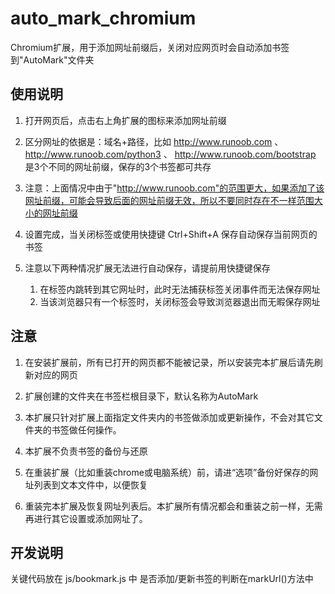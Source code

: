 # auto_mark_chromium

Chromium扩展，用于添加网址前缀后，关闭对应网页时会自动添加书签到"AutoMark"文件夹

## 使用说明

1. 打开网页后，点击右上角扩展的图标来添加网址前缀

1. 区分网址的依据是：域名+路径，比如 http://www.runoob.com 、 http://www.runoob.com/python3 、 http://www.runoob.com/bootstrap 是3个不同的网址前缀，保存的3个书签都可共存

1. 注意：上面情况中由于"http://www.runoob.com"的范围更大，如果添加了该网址前缀，可能会导致后面的网址前缀无效，所以不要同时存在不一样范围大小的网址前缀

1. 设置完成，当关闭标签或使用快捷键 Ctrl+Shift+A 保存自动保存当前网页的书签

1. 注意以下两种情况扩展无法进行自动保存，请提前用快捷键保存
    1. 在标签内跳转到其它网址时，此时无法捕获标签关闭事件而无法保存网址
    2. 当该浏览器只有一个标签时，关闭标签会导致浏览器退出而无暇保存网址

## 注意
1. 在安装扩展前，所有已打开的网页都不能被记录，所以安装完本扩展后请先刷新对应的网页

1. 扩展创建的文件夹在书签栏根目录下，默认名称为AutoMark

1. 本扩展只针对扩展上面指定文件夹内的书签做添加或更新操作，不会对其它文件夹的书签做任何操作。

1. 本扩展不负责书签的备份与还原

1. 在重装扩展（比如重装chrome或电脑系统）前，请进“选项”备份好保存的网址列表到文本文件中，以便恢复

1. 重装完本扩展及恢复网址列表后。本扩展所有情况都会和重装之前一样，无需再进行其它设置或添加网址了。

## 开发说明
关键代码放在 js/bookmark.js 中
是否添加/更新书签的判断在markUrl()方法中